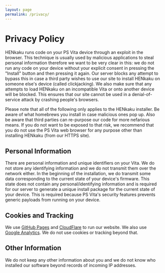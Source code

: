 ```yaml
---
layout: page
permalink: /privacy/
---
```


Privacy Policy
===============================================================================
HENkaku runs code on your PS Vita device through an exploit in the browser. This technique is usually used by malicious applications to steal personal information therefore we want to be very clear in this: we do not run any code on your device without your explicit consent in pressing the "Install" button and then pressing it again. Our server blocks any attempt to bypass this in case a third party wishes to use our site to install HENkaku on someone else's device (called clickjacking). We also make sure that any attempts to load HENkaku on an incompatible Vita or onto another device will be blocked. This ensures that our site cannot be used in a denial-of-service attack by crashing people's browsers.

Please note that all of the following only applies to the HENkaku installer. Be aware of what homebrews you install in case malicious ones pop up. Also be aware that third parties can re-purpose our code for more nefarious means. If you do not want to be exposed to that risk, we recommend that you do not use the PS Vita web browser for any purpose other than installing HENkaku (from our HTTPS site).

## Personal Information
There are personal information and unique identifiers on your Vita. We do not store any identifying information and we do not transmit them over the network either. In the beginning of the installation, we do transmit some data corresponding to the current state of your device's firmware. This state does not contain any personal/identifying information and is required for our server to generate a unique install package for the current state of your device. This is required because PS Vita's security features prevents generic payloads from running on your device.

## Cookies and Tracking
We use [GitHub Pages](https://help.github.com/articles/github-privacy-policy/) and [CloudFlare](https://www.cloudflare.com/security-policy/) to run our website. We also use [Google Analytics](https://support.google.com/analytics/answer/6004245?hl=en). We do not use cookies or tracking beyond that.

## Other Information
We do not keep any other information about you and we do not know who installed our software beyond records of incoming IP addresses.
